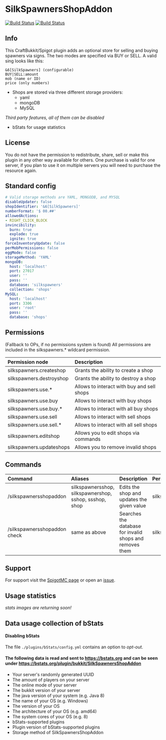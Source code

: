 # SilkSpawnersShopAddon
[![Build Status](https://ci.dustplanet.de/buildStatus/icon?job=SilkSpawnersShopAddon)](https://ci.dustplanet.de/job/SilkSpawnersShopAddon/)
[![Build Status](https://travis-ci.com/timbru31/SilkSpawnersShopAddon.svg?token=xMwFbvUujsG645zQBus3&branch=master)](https://travis-ci.com/timbru31/SilkSpawnersShopAddon)

## Info
This CraftBukkit/Spigot plugin adds an optional store for selling and buying spawners via signs.
The two modes are specified via BUY or SELL.
A valid sing looks like this:
```
&6[SilkSpawners] (configurable)
BUY|SELL:amount
mob (name or ID)
price (only numbers)
```
* Shops are stored via three different storage providers:
  * yaml
  * mongoDB
  * MySQL

*Third party features, all of them can be disabled*
* bStats for usage statistics

## License

You do not have the permission to redistribute, share, sell or make this plugin in any other way available for others.
One purchase is valid for one server, if you plan to use it on multiple servers you will need to purchase the resource again.

## Standard config
```yaml
# Valid storage methods are YAML, MONGODB, and MYSQL
disableUpdater: false
shopIdentifier: '&6[SilkSpawners]'
numberFormat: '$ 00.##'
allowedActions:
- RIGHT_CLICK_BLOCK
invincibility:
  burn: true
  explode: true
  ignite: true
forceInventoryUpdate: false
perMobPermissions: false
eggMode: false
storageMethod: 'YAML'
mongoDB:
  host: 'localhost'
  port: 27017
  user: ''
  pass: ''
  database: 'silkspawners'
  collection: 'shops'
MySQL:
  host: 'localhost'
  port: 3306
  user: 'root'
  pass: ''
  database: 'shops'
```

## Permissions
(Fallback to OPs, if no permissions system is found)
All permissions are included in the silkspawners.* wildcard permission.

| Permission node          | Description                                |
|:-------------------------|:-------------------------------------------|
| silkspawners.createshop  | Grants the ability to create a shop        |
| silkspawners.destroyshop | Grants the ability to destroy a shop       |
| silkspawners.use.*       | Allows to interact with buy and sell shops |
| silkspawners.use.buy     | Allows to interact with buy shops          |
| silkspawners.use.buy.*   | Allows to interact with all buy shops      |
| silkspawners.use.sell    | Allows to interact with sell shops         |
| silkspawners.use.sell.*  | Allows to interact with all sell shops     |
| silkspawners.editshop    | Allows you to edit shops via commands      |
| silkspawners.updateshops | Allows you to remove invalid shops         |


## Commands
| Command                                                             | Aliases                                                | Description                                              | Permission node          |
|:--------------------------------------------------------------------|:-------------------------------------------------------|:---------------------------------------------------------|:-------------------------|
| /silkspawnersshopaddon <mode OR mob OR price OR amount> <new value> | silkspawnersshop, silkspawnershop, sshop, ssshop, shop | Edits the shop and updates the given value               | silkspawners.editshop    |
| /silkspawnersshopaddon check                                        | same as above                                          | Searches the database for invalid shops and removes them | silkspawners.updateshops |

## Support
For support visit the [SpigotMC page](https://www.spigotmc.org/resources/12028/) or open an [issue](https://github.com/timbru31/SilkSpawnersShopAddon/issues).

## Usage statistics

_stats images are returning soon!_

## Data usage collection of bStats

#### Disabling bStats
The file `./plugins/bStats/config.yml` contains an option to *opt-out*.

#### The following data is **read and sent** to https://bstats.org and can be seen under https://bstats.org/plugin/bukkit/SilkSpawnersShopAddon
* Your server's randomly generated UUID
* The amount of players on your server
* The online mode of your server
* The bukkit version of your server
* The java version of your system (e.g. Java 8)
* The name of your OS (e.g. Windows)
* The version of your OS
* The architecture of your OS (e.g. amd64)
* The system cores of your OS (e.g. 8)
* bStats-supported plugins
* Plugin version of bStats-supported plugins
* Storage method of SilkSpawnersShopAddon
